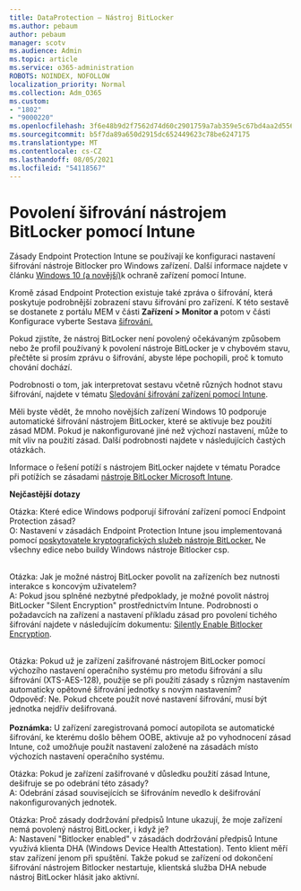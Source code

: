 ```yaml
---
title: DataProtection – Nástroj BitLocker
ms.author: pebaum
author: pebaum
manager: scotv
ms.audience: Admin
ms.topic: article
ms.service: o365-administration
ROBOTS: NOINDEX, NOFOLLOW
localization_priority: Normal
ms.collection: Adm_O365
ms.custom:
- "1802"
- "9000220"
ms.openlocfilehash: 3f6e48b9d2f7562d74d60c2901759a7ab359e5c67bd4aa2d556d941a41ab680c
ms.sourcegitcommit: b5f7da89a650d2915dc652449623c78be6247175
ms.translationtype: MT
ms.contentlocale: cs-CZ
ms.lasthandoff: 08/05/2021
ms.locfileid: "54118567"
---
```

# <a name="enabling-bitlocker-encryption-with-intune"></a>Povolení šifrování nástrojem BitLocker pomocí Intune

Zásady Endpoint Protection Intune se používají ke konfiguraci nastavení šifrování nástroje Bitlocker pro Windows zařízení. Další informace najdete v článku [Windows 10 (a novější)](https://docs.microsoft.com/intune/endpoint-protection-windows-10#windows-encryption)k ochraně zařízení pomocí Intune.

Kromě zásad Endpoint Protection existuje také zpráva o šifrování, která poskytuje podrobnější zobrazení stavu šifrování pro zařízení. K této sestavě se dostanete z portálu MEM v části **Zařízení > Monitor a** potom v části Konfigurace vyberte Sestava [šifrování.](https://endpoint.microsoft.com/#blade/Microsoft_Intune_DeviceSettings/DevicesMonitorMenu/encryptionReport) 

Pokud zjistíte, že nástroj BitLocker není povolený očekávaným způsobem nebo že profil používaný k povolení nástroje BitLocker je v chybovém stavu, přečtěte si prosím zprávu o šifrování, abyste lépe pochopili, proč k tomuto chování dochází.

Podrobnosti o tom, jak interpretovat sestavu včetně různých hodnot stavu šifrování, najdete v tématu [Sledování šifrování zařízení pomocí Intune](https://docs.microsoft.com/mem/intune/protect/encryption-monitor).

Měli byste vědět, že mnoho novějších zařízení Windows 10 podporuje automatické šifrování nástrojem BitLocker, které se aktivuje bez použití zásad MDM. Pokud je nakonfigurované jiné než výchozí nastavení, může to mít vliv na použití zásad. Další podrobnosti najdete v následujících častých otázkách.

Informace o řešení potíží s nástrojem BitLocker najdete v tématu Poradce při potížích se zásadami [nástroje BitLocker Microsoft Intune](https://docs.microsoft.com/intune/protect/troubleshoot-bitlocker-policies).
 
 
**Nejčastější dotazy**

Otázka: Které edice Windows podporují šifrování zařízení pomocí Endpoint Protection zásad?<br>
O: Nastavení v zásadách Endpoint Protection Intune jsou implementovaná pomocí [poskytovatele kryptografických služeb nástroje BitLocker.](https://docs.microsoft.com/windows/client-management/mdm/bitlocker-csp) Ne všechny edice nebo buildy Windows nástroje Bitlocker csp. <br><br>

Otázka: Jak je možné nástroj BitLocker povolit na zařízeních bez nutnosti interakce s koncovým uživatelem?<br>
A: Pokud jsou splněné nezbytné předpoklady, je možné povolit nástroj BitLocker "Silent Encryption" prostřednictvím Intune. Podrobnosti o požadavcích na zařízení a nastavení příkladu zásad pro povolení tichého šifrování najdete v následujícím dokumentu: [Silently Enable Bitlocker Encryption](https://docs.microsoft.com/mem/intune/protect/encrypt-devices#silently-enable-bitlocker-on-devices). <br><br>

Otázka: Pokud už je zařízení zašifrované nástrojem BitLocker pomocí výchozího nastavení operačního systému pro metodu šifrování a sílu šifrování (XTS-AES-128), použije se při použití zásady s různým nastavením automaticky opětovné šifrování jednotky s novým nastavením?<br>
Odpověď: Ne. Pokud chcete použít nové nastavení šifrování, musí být jednotka nejdřív dešifrovaná.<br><br>
**Poznámka:** U zařízení zaregistrovaná pomocí autopilota se automatické šifrování, ke kterému došlo během OOBE, aktivuje až po vyhodnocení zásad Intune, což umožňuje použít nastavení založené na zásadách místo výchozích nastavení operačního systému.
 
Otázka: Pokud je zařízení zašifrované v důsledku použití zásad Intune, dešifruje se po odebrání této zásady?<br>
A: Odebrání zásad souvisejících se šifrováním nevedlo k dešifrování nakonfigurovaných jednotek.
 
Otázka: Proč zásady dodržování předpisů Intune ukazují, že moje zařízení nemá povolený nástroj BitLocker, i když je?<br>
A: Nastavení "Bitlocker enabled" v zásadách dodržování předpisů Intune využívá klienta DHA (Windows Device Health Attestation). Tento klient měří stav zařízení jenom při spuštění. Takže pokud se zařízení od dokončení šifrování nástrojem Bitlocker nestartuje, klientská služba DHA nebude nástroj BitLocker hlásit jako aktivní.
 
 